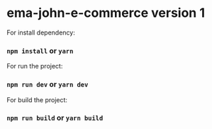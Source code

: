 # ema-john-e-commerce version 1

For install dependency:

### `npm install` or `yarn`

For run the project:

### `npm run dev` or `yarn dev`

For build the project:

### `npm run build` or `yarn build`
